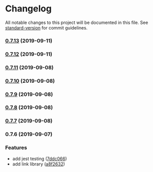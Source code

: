 # Changelog

All notable changes to this project will be documented in this file. See [standard-version](https://github.com/conventional-changelog/standard-version) for commit guidelines.

### [0.7.13](https://github.com/emanuelschmitt/apollo-link-preload/compare/v0.7.12...v0.7.13) (2019-09-11)

### [0.7.12](https://github.com/emanuelschmitt/apollo-link-preload/compare/v0.7.11...v0.7.12) (2019-09-11)

### [0.7.11](https://github.com/emanuelschmitt/apollo-link-preload/compare/v0.7.10...v0.7.11) (2019-09-08)

### [0.7.10](https://github.com/emanuelschmitt/apollo-link-preload/compare/v0.7.9...v0.7.10) (2019-09-08)

### [0.7.9](https://github.com/emanuelschmitt/apollo-link-preload/compare/v0.7.8...v0.7.9) (2019-09-08)

### [0.7.8](https://github.com/emanuelschmitt/apollo-link-preload/compare/v0.7.7...v0.7.8) (2019-09-08)

### [0.7.7](https://github.com/emanuelschmitt/apollo-link-preload/compare/v0.7.6...v0.7.7) (2019-09-08)

### 0.7.6 (2019-09-07)


### Features

* add jest testing ([7ddc066](https://github.com/emanuelschmitt/apollo-link-preload/commit/7ddc066))
* add link library ([a8f2632](https://github.com/emanuelschmitt/apollo-link-preload/commit/a8f2632))
